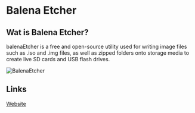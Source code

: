 # Balena Etcher

## Wat is Balena Etcher?

balenaEtcher is a free and open-source utility used for writing image files such as .iso and .img files, as well as zipped folders onto storage media to create live SD cards and USB flash drives.

![BalenaEtcher](https://www.balena.io/static/steps-8006dca57323756b1b84fb9408742409.gif)

## Links

[Website](https://www.balena.io/etcher/)
